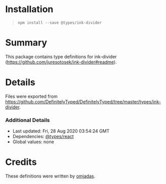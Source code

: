 # Installation
> `npm install --save @types/ink-divider`

# Summary
This package contains type definitions for ink-divider (https://github.com/juresotosek/ink-divider#readme).

# Details
Files were exported from https://github.com/DefinitelyTyped/DefinitelyTyped/tree/master/types/ink-divider.

### Additional Details
 * Last updated: Fri, 28 Aug 2020 03:54:24 GMT
 * Dependencies: [@types/react](https://npmjs.com/package/@types/react)
 * Global values: none

# Credits
These definitions were written by [omjadas](https://github.com/omjadas).
